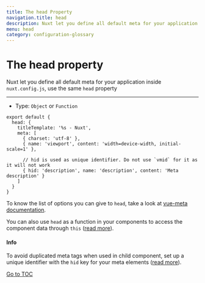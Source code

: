 ```yaml
---
title: The head Property
navigation.title: head
description: Nuxt let you define all default meta for your application inside nuxt.config.js, use the same head property
menu: head
category: configuration-glossary
---
```

# The head property

Nuxt let you define all default meta for your application inside `nuxt.config.js`, use the same `head` property

---

- Type: `Object` or `Function`

```js{}[nuxt.config.js]
export default {
  head: {
    titleTemplate: '%s - Nuxt',
    meta: [
      { charset: 'utf-8' },
      { name: 'viewport', content: 'width=device-width, initial-scale=1' },

      // hid is used as unique identifier. Do not use `vmid` for it as it will not work
      { hid: 'description', name: 'description', content: 'Meta description' }
    ]
  }
}
```

To know the list of options you can give to `head`, take a look at [vue-meta documentation](https://vue-meta.nuxtjs.org/api/#metainfo-properties).

You can also use `head` as a function in your components to access the component data through `this` ([read more](./components-glossary/head)).

#### Info
To avoid duplicated meta tags when used in child component, set up a unique identifier with the `hid` key for your meta elements ([read more](https://vue-meta.nuxtjs.org/api/#tagidkeyname)).

<span style='float: footnote;'><a href="../index.html#toc">Go to TOC</a></span>
